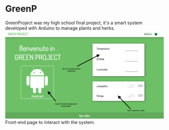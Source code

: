 # GreenP
GreenProject was my high school final project, it's a smart system developed with Arduino to manage plants and herbs.
![](https://github.com/TobMTV/GreenP/blob/master/Screen%20Shot%202015-06-06%20at%2017.41.39.png)
Front-end page to interact with the system.
